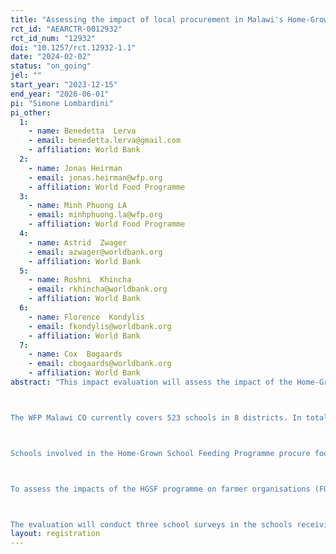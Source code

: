 ```yaml
---
title: "Assessing the impact of local procurement in Malawi's Home-Grown School Feeding Programme – An experimental impact evaluation on farmers and farmer organizations’ production practices and income."
rct_id: "AEARCTR-0012932"
rct_id_num: "12932"
doi: "10.1257/rct.12932-1.1"
date: "2024-02-02"
status: "on_going"
jel: ""
start_year: "2023-12-15"
end_year: "2026-06-01"
pi: "Simone Lombardini"
pi_other:
  1:
    - name: Benedetta  Lerva
    - email: benedetta.lerva@gmail.com
    - affiliation: World Bank
  2:
    - name: Jonas Heirman
    - email: jonas.heirman@wfp.org
    - affiliation: World Food Programme
  3:
    - name: Minh Phuong LA
    - email: minhphuong.la@wfp.org
    - affiliation: World Food Programme
  4:
    - name: Astrid  Zwager
    - email: azwager@worldbank.org
    - affiliation: World Bank
  5:
    - name: Roshni  Khincha
    - email: rkhincha@worldbank.org
    - affiliation: World Bank
  6:
    - name: Florence  Kondylis
    - email: fkondylis@worldbank.org
    - affiliation: World Bank
  7:
    - name: Cox  Bogaards
    - email: cbogaards@worldbank.org
    - affiliation: World Bank
abstract: "This impact evaluation will assess the impact of the Home-Grown School Feeding (HGSF) Programme on the local economy (i.e. farmers and farmer organisations) in Kasungu district in Malawi. The programme is funded by the Norwegian Agency for Development Cooperation (Norad) and implemented by the Government of Malawi in partnership with the World Food Programme. 

The WFP Malawi CO currently covers 523 schools in 8 districts. In total 676,000 children in 523 schools have received school feeding in 2023. In Kasungu district, 132 schools are receiving school meals in 2023, for a total of 94,490 children. 

Schools involved in the Home-Grown School Feeding Programme procure food from local smallholder farmers’ associations and cooperatives within a radius of 20 km from the school. The procurement process is conducted every three months at the school level. Farmer Organisations (FOs), including farmer associations and cooperatives, are invited to participate in the tender process, and the FO with the best bidding offer is awarded a contract to supply to the school for the next three months. 

To assess the impacts of the HGSF programme on farmer organisations (FOs) and their members, the evaluation will rely on a randomised encouragement design intended to increase the likelihood for farmer organisations to access the market opportunities created by the HGSF programme. Eligible FOs have been identified to take part in the school tendering process in the Kasungu district. The evaluation will randomly encourage half of them to participate in the school tendering process by providing a set of additional activities expected to increase the likelihood for the FO to succeed in the bid. The remaining FOs will still be eligible to submit bids to schools. The experimental variation in the additional activities will be used to assess the impact on cooperatives and farmers.

The evaluation will conduct three school surveys in the schools receiving the HGSF programme, three farmer organisation (FO) surveys among all the eligible cooperatives involved in the encouragement design component, and two farmer surveys with farmers from eligible FOs. "
layout: registration
---
```


